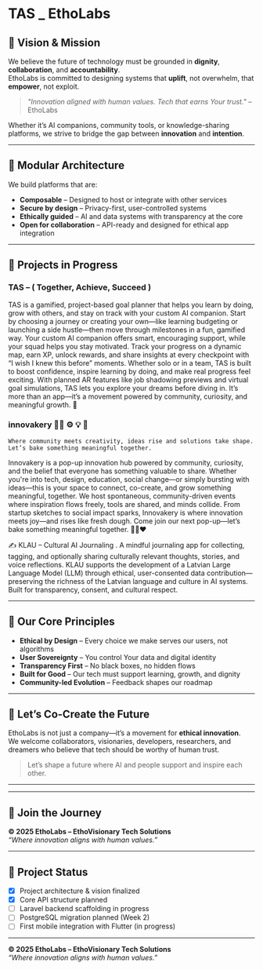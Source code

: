# TAS _ EthoLabs

## 🌱 Vision & Mission

We believe the future of technology must be grounded in **dignity**, **collaboration**, and **accountability**.  
EthoLabs is committed to designing systems that **uplift**, not overwhelm, that **empower**, not exploit.

> _"Innovation aligned with human values. Tech that earns Your trust."_ – EthoLabs

Whether it’s AI companions, community tools, or knowledge-sharing platforms, we strive to bridge the gap between **innovation** and **intention**.

---

## 🧩 Modular Architecture

We build platforms that are:

- **Composable** – Designed to host or integrate with other services
- **Secure by design** – Privacy-first, user-controlled systems
- **Ethically guided** – AI and data systems with transparency at the core
- **Open for collaboration** – API-ready and designed for ethical app integration

---

## 🔗 Projects in Progress

### TAS – ( Together, Achieve, Succeed ) 
TAS is a gamified, project-based goal planner that helps you learn by doing, grow with others, and stay on track with your custom AI companion.
 Start by choosing a journey or creating your own—like learning budgeting or launching a side hustle—then move through milestones in a fun, gamified way. Your custom AI companion offers smart, encouraging support, while your squad helps you stay motivated. Track your progress on a dynamic map, earn XP, unlock rewards, and share insights at every checkpoint with “I wish I knew this before” moments. Whether solo or in a team, TAS is built to boost confidence, inspire learning by doing, and make real progress feel exciting. With planned AR features like job shadowing previews and virtual goal simulations, TAS lets you explore your dreams before diving in. It’s more than an app—it’s a movement powered by community, curiosity, and meaningful growth. 🌱

### innovakery 🧑‍🍳 ⚙️ 💡 🧩
    Where community meets creativity, ideas rise and solutions take shape. 
    Let’s bake something meaningful together.
Innovakery is a pop-up innovation hub powered by community, curiosity, and the belief that everyone has something valuable to share.
Whether you're into tech, design, education, social change—or simply bursting with ideas—this is your space to connect, co-create, and grow something meaningful, together.
We host spontaneous, community-driven events where inspiration flows freely, tools are shared, and minds collide. 
From startup sketches to social impact sparks, Innovakery is where innovation meets joy—and rises like fresh dough.
Come join our next pop-up—let’s bake something meaningful together. 🧑‍🍳❤️

✍️ KLAU – Cultural AI Journaling . 
A mindful journaling app for collecting, tagging, and optionally sharing culturally relevant thoughts, stories, and voice reflections.
KLAU supports the development of a Latvian Large Language Model (LLM) through ethical, user-consented data contribution—preserving the richness of the Latvian language and culture in AI systems.
Built for transparency, consent, and cultural respect.

---

## 💫 Our Core Principles

- **Ethical by Design** – Every choice we make serves our users, not algorithms
- **User Sovereignty** – You control Your data and digital identity
- **Transparency First** – No black boxes, no hidden flows
- **Built for Good** – Our tech must support learning, growth, and dignity
- **Community-led Evolution** – Feedback shapes our roadmap

---

## 🤝 Let’s Co-Create the Future

EthoLabs is not just a company—it’s a movement for **ethical innovation**.  
We welcome collaborators, visionaries, developers, researchers, and dreamers who believe that tech should be worthy of human trust.

> Let’s shape a future where AI and people support and inspire each other.

---



---
## 💬 Join the Journey


**© 2025 EthoLabs – EthoVisionary Tech Solutions**  
_“Where innovation aligns with human values.”_


---

## 📁 Project Status

- [x] Project architecture & vision finalized  
- [x] Core API structure planned  
- [ ] Laravel backend scaffolding in progress  
- [ ] PostgreSQL migration planned (Week 2)  
- [ ] First mobile integration with Flutter (in progress)  

---

**© 2025 EthoLabs – EthoVisionary Tech Solutions**  
_“Where innovation aligns with human values.”_
